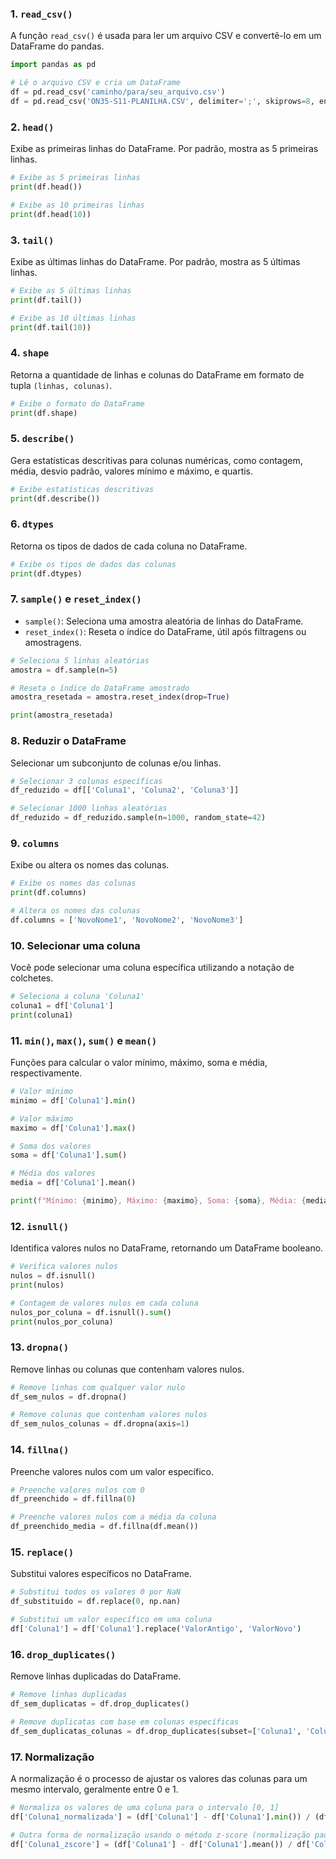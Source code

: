 

### 1. `read_csv()`
A função `read_csv()` é usada para ler um arquivo CSV e convertê-lo em um DataFrame do pandas.

```python
import pandas as pd

# Lê o arquivo CSV e cria um DataFrame
df = pd.read_csv('caminho/para/seu_arquivo.csv')
df = pd.read_csv('ON35-S11-PLANILHA.CSV', delimiter=';', skiprows=8, encoding='latin1')
```

### 2. `head()`
Exibe as primeiras linhas do DataFrame. Por padrão, mostra as 5 primeiras linhas.

```python
# Exibe as 5 primeiras linhas
print(df.head())

# Exibe as 10 primeiras linhas
print(df.head(10))
```

### 3. `tail()`
Exibe as últimas linhas do DataFrame. Por padrão, mostra as 5 últimas linhas.

```python
# Exibe as 5 últimas linhas
print(df.tail())

# Exibe as 10 últimas linhas
print(df.tail(10))
```

### 4. `shape`
Retorna a quantidade de linhas e colunas do DataFrame em formato de tupla `(linhas, colunas)`.

```python
# Exibe o formato do DataFrame
print(df.shape)
```

### 5. `describe()`
Gera estatísticas descritivas para colunas numéricas, como contagem, média, desvio padrão, valores mínimo e máximo, e quartis.

```python
# Exibe estatísticas descritivas
print(df.describe())
```

### 6. `dtypes`
Retorna os tipos de dados de cada coluna no DataFrame.

```python
# Exibe os tipos de dados das colunas
print(df.dtypes)
```

### 7. `sample()` e `reset_index()`
- `sample()`: Seleciona uma amostra aleatória de linhas do DataFrame.
- `reset_index()`: Reseta o índice do DataFrame, útil após filtragens ou amostragens.

```python
# Seleciona 5 linhas aleatórias
amostra = df.sample(n=5)

# Reseta o índice do DataFrame amostrado
amostra_resetada = amostra.reset_index(drop=True)

print(amostra_resetada)
```

### 8. Reduzir o DataFrame
Selecionar um subconjunto de colunas e/ou linhas.

```python
# Selecionar 3 colunas específicas
df_reduzido = df[['Coluna1', 'Coluna2', 'Coluna3']]

# Selecionar 1000 linhas aleatórias
df_reduzido = df_reduzido.sample(n=1000, random_state=42)
```

### 9. `columns`
Exibe ou altera os nomes das colunas.

```python
# Exibe os nomes das colunas
print(df.columns)

# Altera os nomes das colunas
df.columns = ['NovoNome1', 'NovoNome2', 'NovoNome3']
```

### 10. Selecionar uma coluna
Você pode selecionar uma coluna específica utilizando a notação de colchetes.

```python
# Seleciona a coluna 'Coluna1'
coluna1 = df['Coluna1']
print(coluna1)
```

### 11. `min()`, `max()`, `sum()` e `mean()`
Funções para calcular o valor mínimo, máximo, soma e média, respectivamente.

```python
# Valor mínimo
minimo = df['Coluna1'].min()

# Valor máximo
maximo = df['Coluna1'].max()

# Soma dos valores
soma = df['Coluna1'].sum()

# Média dos valores
media = df['Coluna1'].mean()

print(f"Mínimo: {minimo}, Máximo: {maximo}, Soma: {soma}, Média: {media}")
```

### 12. `isnull()`
Identifica valores nulos no DataFrame, retornando um DataFrame booleano.

```python
# Verifica valores nulos
nulos = df.isnull()
print(nulos)

# Contagem de valores nulos em cada coluna
nulos_por_coluna = df.isnull().sum()
print(nulos_por_coluna)
```

### 13. `dropna()`
Remove linhas ou colunas que contenham valores nulos.

```python
# Remove linhas com qualquer valor nulo
df_sem_nulos = df.dropna()

# Remove colunas que contenham valores nulos
df_sem_nulos_colunas = df.dropna(axis=1)
```

### 14. `fillna()`
Preenche valores nulos com um valor específico.

```python
# Preenche valores nulos com 0
df_preenchido = df.fillna(0)

# Preenche valores nulos com a média da coluna
df_preenchido_media = df.fillna(df.mean())
```

### 15. `replace()`
Substitui valores específicos no DataFrame.

```python
# Substitui todos os valores 0 por NaN
df_substituido = df.replace(0, np.nan)

# Substitui um valor específico em uma coluna
df['Coluna1'] = df['Coluna1'].replace('ValorAntigo', 'ValorNovo')
```

### 16. `drop_duplicates()`
Remove linhas duplicadas do DataFrame.

```python
# Remove linhas duplicadas
df_sem_duplicatas = df.drop_duplicates()

# Remove duplicatas com base em colunas específicas
df_sem_duplicatas_colunas = df.drop_duplicates(subset=['Coluna1', 'Coluna2'])
```

### 17. Normalização
A normalização é o processo de ajustar os valores das colunas para um mesmo intervalo, geralmente entre 0 e 1.

```python
# Normaliza os valores de uma coluna para o intervalo [0, 1]
df['Coluna1_normalizada'] = (df['Coluna1'] - df['Coluna1'].min()) / (df['Coluna1'].max() - df['Coluna1'].min())

# Outra forma de normalização usando o método z-score (normalização padrão)
df['Coluna1_zscore'] = (df['Coluna1'] - df['Coluna1'].mean()) / df['Coluna1'].std()
```

